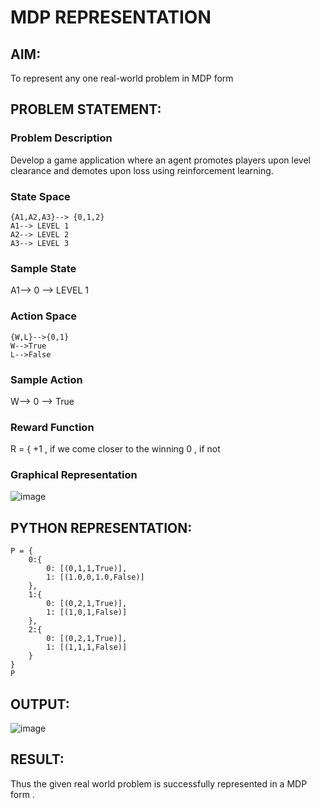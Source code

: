 # MDP REPRESENTATION

## AIM:

To represent any one real-world problem in MDP form

## PROBLEM STATEMENT:

### Problem Description

Develop a game application where an agent promotes players upon level clearance and demotes upon loss using reinforcement learning.

### State Space
```
{A1,A2,A3}--> {0,1,2}
A1--> LEVEL 1
A2--> LEVEL 2 
A3--> LEVEL 3

```
### Sample State

A1--> 0 --> LEVEL 1

### Action Space
```
{W,L}-->{0,1}
W-->True
L-->False
```

### Sample Action

W--> 0 --> True

### Reward Function

R = { +1 , if we come closer to the winning
       0 , if not

### Graphical Representation

![image](https://github.com/lisianathiruselvan/mdp-representation/assets/119389971/f681c1d9-ac89-4c20-829e-1418d4f0b4e3)


## PYTHON REPRESENTATION:
```
P = {
    0:{
        0: [(0,1,1,True)],
        1: [(1.0,0,1.0,False)]
    },
    1:{
        0: [(0,2,1,True)],
        1: [(1,0,1,False)]
    },
    2:{
        0: [(0,2,1,True)],
        1: [(1,1,1,False)]
    }
}
P

```
## OUTPUT:

![image](https://github.com/lisianathiruselvan/mdp-representation/assets/119389971/bc3e32ca-4302-4702-ac47-6b74fe191c2c)


## RESULT:

Thus the given real world problem is successfully represented in a MDP form .
